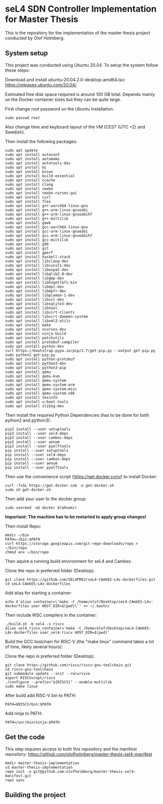 # seL4 SDN Controller Implementation for Master Thesis

This is the repository for the implementation of the master thesis project conducted by Olof Holmberg.

## System setup

This project was conducted using Ubuntu 20.04. To setup the system follow these steps:

Download and install ubuntu-20.04.2.0-desktop-amd64.iso: https://releases.ubuntu.com/20.04/

Estimated free disk space required is around 100 GB total. Depends mainly on the Docker container sizes but they can be quite large.

First change root password on the Ubuntu installation:

```
sudo passwd root
```

Also change time and keyboard layout of the VM (CEST (UTC +2) and Swedish).

Then install the following packages:

```
sudo apt update
sudo apt install autoconf
sudo apt install automake
sudo apt install autotools-dev
sudo apt install bc
sudo apt install bison
sudo apt install build-essential
sudo apt install ccache
sudo apt install clang
sudo apt install cmake
sudo apt install cmake-curses-gui
sudo apt install curl
sudo apt install flex
sudo apt install g++-aarch64-linux-gnu
sudo apt install g++-arm-linux-gnueabi
sudo apt install g++-arm-linux-gnueabihf
sudo apt install g++-multilib
sudo apt install gawk
sudo apt install gcc-aarch64-linux-gnu
sudo apt install gcc-arm-linux-gnueabi
sudo apt install gcc-arm-linux-gnueabihf
sudo apt install gcc-multilib
sudo apt install gdb
sudo apt install git
sudo apt install gperf
sudo apt install haskell-stack
sudo apt install libclang-dev
sudo apt install libcunit1-dev
sudo apt install libexpat-dev
sudo apt install libglib2.0-dev
sudo apt install libgmp-dev
sudo apt install libhugetlbfs-bin
sudo apt install libmpc-dev
sudo apt install libmpfr-dev
sudo apt install libpixman-1-dev
sudo apt install libssl-dev
sudo apt install libsqlite3-dev
sudo apt install libtool
sudo apt install libvirt-clients
sudo apt install libvirt-daemon-system
sudo apt install libxml2-utils
sudo apt install make
sudo apt install ncurses-dev
sudo apt install ninja-build
sudo apt install patchutils
sudo apt install protobuf-compiler
sudo apt install python-dev
curl https://bootstrap.pypa.io/pip/2.7/get-pip.py --output get-pip.py
sudo python2 get-pip.py
sudo apt install python-protobuf
sudo apt install python3-dev
sudo apt install python3-pip
sudo apt install qemu
sudo apt install qemu-kvm
sudo apt install qemu-system
sudo apt install qemu-system-arm
sudo apt install qemu-system-misc
sudo apt install qemu-system-x86
sudo apt install texinfo
sudo apt install u-boot-tools
sudo apt install zlib1g-dev
```

Then install the required Python Dependencies (has to be done for both python2 and python3):

```
pip3 install --user setuptools
pip3 install --user sel4-deps
pip3 install --user camkes-deps
pip3 install --user aenum
pip3 install --user pyelftools
pip install --user setuptools
pip install --user sel4-deps
pip install --user camkes-deps
pip install --user aenum
pip install --user pyelftools
```

Then use the convenience script (https://get.docker.com/) to install Docker:

```
curl -fsSL https://get.docker.com -o get-docker.sh
sudo sh get-docker.sh
```

Then add your user to the docker group:

```
sudo usermod -aG docker $(whoami)
```

**Important: The machine has to be restarted to apply group changes!**

Then install Repo:

```
mkdir ~/bin
PATH=~/bin:$PATH
curl https://storage.googleapis.com/git-repo-downloads/repo > ~/bin/repo
chmod a+x ~/bin/repo
```

Then aquire a running build environment for seL4 and Camkes:

Clone the repo in preferred folder (Desktop):

```
git clone https://github.com/SEL4PROJ/seL4-CAmkES-L4v-dockerfiles.git
cd seL4-CAmkES-L4v-dockerfiles
```

Add alias for starting a container:

```
echo $'alias container=\'make -C /home/olof/Desktop/seL4-CAmkES-L4v-dockerfiles user HOST_DIR=$(pwd)\'' >> ~/.bashrc
```

Then include RISC compilers in the container:

```
./build.sh -b sel4 -s riscv
alias sel4_riscv_container='make -C /home/olof/Desktop/seL4-CAmkES-L4v-dockerfiles user_sel4-riscv HOST_DIR=$(pwd)'
```

Build the GCC toolchain for RISC-V (the "make linux" command takes a lot of time, likely several hours):

Clone the repo in preferred folder (Desktop):

```
git clone https://github.com/riscv/riscv-gnu-toolchain.git
cd riscv-gnu-toolchain
git submodule update --init --recursive
export RISCV=/opt/riscv
./configure --prefix="${RISCV}" --enable-multilib
sudo make linux
```

After build add RISC-V bin to PATH:

```
PATH=$RISCV/bin:$PATH
```

Add ninja to PATH:

```
PATH=/usr/bin/ninja:$PATH
```

## Get the code

This step requires access to both this repository and the manifest repository: https://github.com/olofholmberg/master-thesis-sel4-manifest

```
mkdir master-thesis-implementation
cd master-thesis-implementation
repo init -u git@github.com:olofholmberg/master-thesis-sel4-manifest.git
repo sync
```

## Building the project


